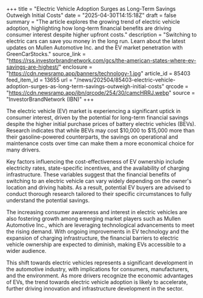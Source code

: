 +++
title = "Electric Vehicle Adoption Surges as Long-Term Savings Outweigh Initial Costs"
date = "2025-04-30T14:15:18Z"
draft = false
summary = "The article explores the growing trend of electric vehicle adoption, highlighting how long-term financial benefits are driving consumer interest despite higher upfront costs."
description = "Switching to electric cars can save you money in the long run. Learn about the latest updates on Mullen Automotive Inc. and the EV market penetration with GreenCarStocks."
source_link = "https://rss.investorbrandnetwork.com/gcs/the-american-states-where-ev-savings-are-highest/"
enclosure = "https://cdn.newsramp.app/banners/technology-1.jpg"
article_id = 85403
feed_item_id = 13655
url = "/news/202504/85403-electric-vehicle-adoption-surges-as-long-term-savings-outweigh-initial-costs"
qrcode = "https://cdn.newsramp.app/ibn/qrcode/254/30/camcHRRJ.webp"
source = "InvestorBrandNetwork (IBN)"
+++

<p>The electric vehicle (EV) market is experiencing a significant uptick in consumer interest, driven by the potential for long-term financial savings despite the higher initial purchase prices of battery electric vehicles (BEVs). Research indicates that while BEVs may cost $10,000 to $15,000 more than their gasoline-powered counterparts, the savings on operational and maintenance costs over time can make them a more economical choice for many drivers.</p><p>Key factors influencing the cost-effectiveness of EV ownership include electricity rates, state-specific incentives, and the availability of charging infrastructure. These variables suggest that the financial benefits of switching to an electric vehicle can vary widely depending on the owner's location and driving habits. As a result, potential EV buyers are advised to conduct thorough research tailored to their specific circumstances to fully understand the potential savings.</p><p>The increasing consumer awareness and interest in electric vehicles are also fostering growth among emerging market players such as Mullen Automotive Inc., which are leveraging technological advancements to meet the rising demand. With ongoing improvements in EV technology and the expansion of charging infrastructure, the financial barriers to electric vehicle ownership are expected to diminish, making EVs accessible to a wider audience.</p><p>This shift towards electric vehicles represents a significant development in the automotive industry, with implications for consumers, manufacturers, and the environment. As more drivers recognize the economic advantages of EVs, the trend towards electric vehicle adoption is likely to accelerate, further driving innovation and infrastructure development in the sector.</p>